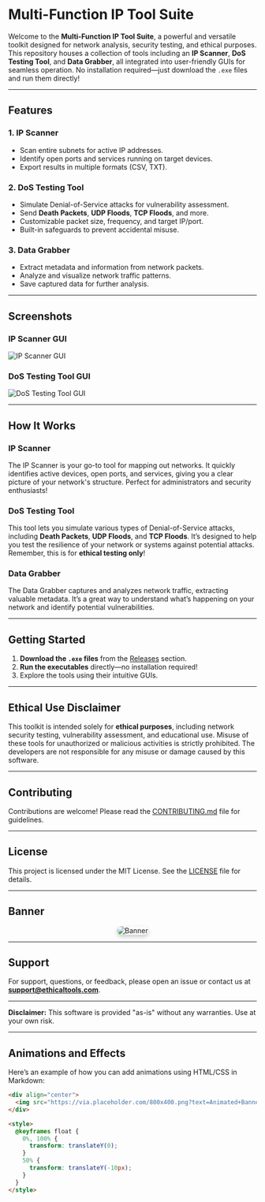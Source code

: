 # Multi-Function IP Tool Suite

Welcome to the **Multi-Function IP Tool Suite**, a powerful and versatile toolkit designed for network analysis, security testing, and ethical purposes. This repository houses a collection of tools including an **IP Scanner**, **DoS Testing Tool**, and **Data Grabber**, all integrated into user-friendly GUIs for seamless operation. No installation required—just download the `.exe` files and run them directly!

---

## Features

### 1. **IP Scanner**
- Scan entire subnets for active IP addresses.
- Identify open ports and services running on target devices.
- Export results in multiple formats (CSV, TXT).

### 2. **DoS Testing Tool**
- Simulate Denial-of-Service attacks for vulnerability assessment.
- Send **Death Packets**, **UDP Floods**, **TCP Floods**, and more.
- Customizable packet size, frequency, and target IP/port.
- Built-in safeguards to prevent accidental misuse.

### 3. **Data Grabber**
- Extract metadata and information from network packets.
- Analyze and visualize network traffic patterns.
- Save captured data for further analysis.

---

## Screenshots

### IP Scanner GUI
![IP Scanner GUI](https://via.placeholder.com/800x400.png?text=IP+Scanner+GUI)

### DoS Testing Tool GUI
![DoS Testing Tool GUI](https://via.placeholder.com/800x400.png?text=DoS+Testing+Tool+GUI)

---

## How It Works

### IP Scanner
The IP Scanner is your go-to tool for mapping out networks. It quickly identifies active devices, open ports, and services, giving you a clear picture of your network's structure. Perfect for administrators and security enthusiasts!

### DoS Testing Tool
This tool lets you simulate various types of Denial-of-Service attacks, including **Death Packets**, **UDP Floods**, and **TCP Floods**. It’s designed to help you test the resilience of your network or systems against potential attacks. Remember, this is for **ethical testing only**!

### Data Grabber
The Data Grabber captures and analyzes network traffic, extracting valuable metadata. It’s a great way to understand what’s happening on your network and identify potential vulnerabilities.

---

## Getting Started

1. **Download the `.exe` files** from the [Releases](https://github.com/yourusername/multi-function-ip-tool-suite/releases) section.
2. **Run the executables** directly—no installation required!
3. Explore the tools using their intuitive GUIs.

---

## Ethical Use Disclaimer
This toolkit is intended solely for **ethical purposes**, including network security testing, vulnerability assessment, and educational use. Misuse of these tools for unauthorized or malicious activities is strictly prohibited. The developers are not responsible for any misuse or damage caused by this software.

---

## Contributing
Contributions are welcome! Please read the [CONTRIBUTING.md](CONTRIBUTING.md) file for guidelines.

---

## License
This project is licensed under the MIT License. See the [LICENSE](LICENSE) file for details.

---

## Banner
<div align="center">
  <img src="https://via.placeholder.com/1200x300.png?text=Multi-Function+IP+Tool+Suite+-+Ethical+Network+Testing+Made+Easy" alt="Banner" style="border-radius: 10px; box-shadow: 0 4px 8px rgba(0, 0, 0, 0.2);">
</div>

---

## Support
For support, questions, or feedback, please open an issue or contact us at **support@ethicaltools.com**.

---

**Disclaimer:** This software is provided "as-is" without any warranties. Use at your own risk.

---

## Animations and Effects

Here’s an example of how you can add animations using HTML/CSS in Markdown:

```html
<div align="center">
  <img src="https://via.placeholder.com/800x400.png?text=Animated+Banner" alt="Animated Banner" style="border-radius: 10px; box-shadow: 0 4px 8px rgba(0, 0, 0, 0.2); animation: float 3s ease-in-out infinite;">
</div>

<style>
  @keyframes float {
    0%, 100% {
      transform: translateY(0);
    }
    50% {
      transform: translateY(-10px);
    }
  }
</style>
